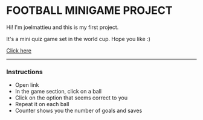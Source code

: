 # FOOTBALL MINIGAME PROJECT

Hi! I'm joelmattieu and this is my first project.

It's a mini quiz game set in the world cup. Hope you like :)

[Click here](https://joelmattieu.github.io/game-page-project/)

---

### Instructions

* Open link
* In the game section, click on a ball
* Click on the option that seems correct to you
* Repeat it on each ball
* Counter shows you the number of goals and saves



